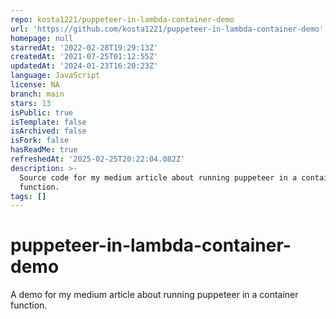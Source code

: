 ```yaml
---
repo: kosta1221/puppeteer-in-lambda-container-demo
url: 'https://github.com/kosta1221/puppeteer-in-lambda-container-demo'
homepage: null
starredAt: '2022-02-28T19:29:13Z'
createdAt: '2021-07-25T01:12:55Z'
updatedAt: '2024-01-23T16:20:23Z'
language: JavaScript
license: NA
branch: main
stars: 13
isPublic: true
isTemplate: false
isArchived: false
isFork: false
hasReadMe: true
refreshedAt: '2025-02-25T20:22:04.082Z'
description: >-
  Source code for my medium article about running puppeteer in a container
  function.
tags: []
---
```


# puppeteer-in-lambda-container-demo
 A demo for my medium article about running puppeteer in a container function.
